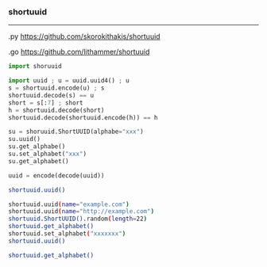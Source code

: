 ### shortuuid
---
.py
https://github.com/skorokithakis/shortuuid

.go
https://github.com/lithammer/shortuuid

```py
import shoruuid

import uuid ; u = uuid.uuid4() ; u
s = shortuuid.encode(u) ; s
shortuuid.decode(s) == u
short = s[:7] ; short
h = shortuuid.decode(short)
shortuuid.decode(shortuuid.encode(h)) == h

su = shoruuid.ShortUUID(alphabe="xxx")
su.uuid()
su.get_alphabe()
su.set_alphabet("xxx")
su.get_alphabet()

uuid = encode(decode(uuid))
```

```sh
shortuuid.uuid()

shortuuid.uuid(name="example.com")
shortuuid.uuid(name="http://example.com")
shortuuid.ShortUUID().random(length=22)
shortuuid.get_alphabet()
shortuuid.set_alphabet("xxxxxxx")
shortuuid.uuid()

shortuuid.get_alphabet()
```

```
```


